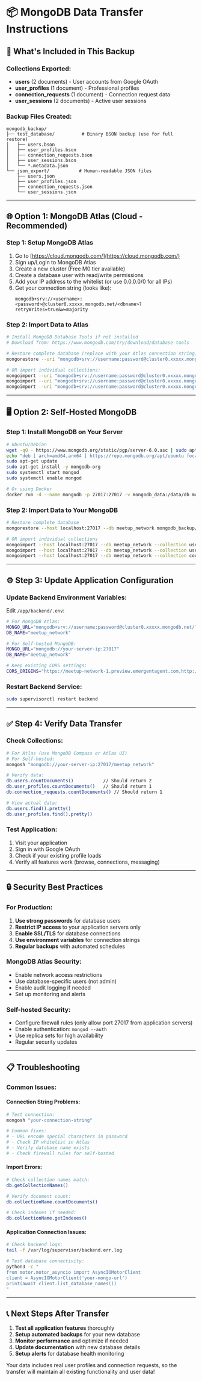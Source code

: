 # 📦 MongoDB Data Transfer Instructions

## 🎯 **What's Included in This Backup**

### **Collections Exported:**
- **users** (2 documents) - User accounts from Google OAuth
- **user_profiles** (1 document) - Professional profiles  
- **connection_requests** (1 document) - Connection request data
- **user_sessions** (2 documents) - Active user sessions

### **Backup Files Created:**
```
mongodb_backup/
├── test_database/          # Binary BSON backup (use for full restore)
│   ├── users.bson
│   ├── user_profiles.bson
│   ├── connection_requests.bson
│   ├── user_sessions.bson
│   └── *.metadata.json
└── json_export/           # Human-readable JSON files
    ├── users.json
    ├── user_profiles.json
    ├── connection_requests.json
    └── user_sessions.json
```

---

## 🌐 **Option 1: MongoDB Atlas (Cloud - Recommended)**

### **Step 1: Setup MongoDB Atlas**
1. Go to [https://cloud.mongodb.com/](https://cloud.mongodb.com/)
2. Sign up/Login to MongoDB Atlas
3. Create a new cluster (Free M0 tier available)
4. Create a database user with read/write permissions
5. Add your IP address to the whitelist (or use 0.0.0.0/0 for all IPs)
6. Get your connection string (looks like):
   ```
   mongodb+srv://<username>:<password>@cluster0.xxxxx.mongodb.net/<dbname>?retryWrites=true&w=majority
   ```

### **Step 2: Import Data to Atlas**
```bash
# Install MongoDB Database Tools if not installed
# Download from: https://www.mongodb.com/try/download/database-tools

# Restore complete database (replace with your Atlas connection string)
mongorestore --uri "mongodb+srv://username:password@cluster0.xxxxx.mongodb.net/meetup_network" mongodb_backup/test_database/

# OR import individual collections:
mongoimport --uri "mongodb+srv://username:password@cluster0.xxxxx.mongodb.net/meetup_network" --collection users --file mongodb_backup/json_export/users.json --jsonArray
mongoimport --uri "mongodb+srv://username:password@cluster0.xxxxx.mongodb.net/meetup_network" --collection user_profiles --file mongodb_backup/json_export/user_profiles.json --jsonArray
mongoimport --uri "mongodb+srv://username:password@cluster0.xxxxx.mongodb.net/meetup_network" --collection connection_requests --file mongodb_backup/json_export/connection_requests.json --jsonArray
```

---

## 🖥️ **Option 2: Self-Hosted MongoDB**

### **Step 1: Install MongoDB on Your Server**
```bash
# Ubuntu/Debian
wget -qO - https://www.mongodb.org/static/pgp/server-6.0.asc | sudo apt-key add -
echo "deb [ arch=amd64,arm64 ] https://repo.mongodb.org/apt/ubuntu focal/mongodb-org/6.0 multiverse" | sudo tee /etc/apt/sources.list.d/mongodb-org-6.0.list
sudo apt-get update
sudo apt-get install -y mongodb-org
sudo systemctl start mongod
sudo systemctl enable mongod

# Or using Docker
docker run -d --name mongodb -p 27017:27017 -v mongodb_data:/data/db mongo:latest
```

### **Step 2: Import Data to Your MongoDB**
```bash
# Restore complete database
mongorestore --host localhost:27017 --db meetup_network mongodb_backup/test_database/

# OR import individual collections
mongoimport --host localhost:27017 --db meetup_network --collection users --file mongodb_backup/json_export/users.json --jsonArray
mongoimport --host localhost:27017 --db meetup_network --collection user_profiles --file mongodb_backup/json_export/user_profiles.json --jsonArray
mongoimport --host localhost:27017 --db meetup_network --collection connection_requests --file mongodb_backup/json_export/connection_requests.json --jsonArray
```

---

## ⚙️ **Step 3: Update Application Configuration**

### **Update Backend Environment Variables:**
Edit `/app/backend/.env`:

```bash
# For MongoDB Atlas:
MONGO_URL="mongodb+srv://username:password@cluster0.xxxxx.mongodb.net/?retryWrites=true&w=majority"
DB_NAME="meetup_network"

# For Self-hosted MongoDB:
MONGO_URL="mongodb://your-server-ip:27017"
DB_NAME="meetup_network"

# Keep existing CORS settings:
CORS_ORIGINS="https://meetup-network-1.preview.emergentagent.com,http://localhost:3000"
```

### **Restart Backend Service:**
```bash
sudo supervisorctl restart backend
```

---

## ✅ **Step 4: Verify Data Transfer**

### **Check Collections:**
```bash
# For Atlas (use MongoDB Compass or Atlas UI)
# For Self-hosted:
mongosh "mongodb://your-server-ip:27017/meetup_network"

# Verify data:
db.users.countDocuments()           // Should return 2
db.user_profiles.countDocuments()   // Should return 1  
db.connection_requests.countDocuments() // Should return 1

# View actual data:
db.users.find().pretty()
db.user_profiles.find().pretty()
```

### **Test Application:**
1. Visit your application
2. Sign in with Google OAuth
3. Check if your existing profile loads
4. Verify all features work (browse, connections, messaging)

---

## 🔒 **Security Best Practices**

### **For Production:**
1. **Use strong passwords** for database users
2. **Restrict IP access** to your application servers only
3. **Enable SSL/TLS** for database connections
4. **Use environment variables** for connection strings
5. **Regular backups** with automated schedules

### **MongoDB Atlas Security:**
- Enable network access restrictions
- Use database-specific users (not admin)
- Enable audit logging if needed
- Set up monitoring and alerts

### **Self-hosted Security:**
- Configure firewall rules (only allow port 27017 from application servers)
- Enable authentication: `mongod --auth`
- Use replica sets for high availability
- Regular security updates

---

## 📋 **Troubleshooting**

### **Common Issues:**

#### **Connection String Problems:**
```bash
# Test connection:
mongosh "your-connection-string"

# Common fixes:
# - URL encode special characters in password
# - Check IP whitelist in Atlas
# - Verify database name exists
# - Check firewall rules for self-hosted
```

#### **Import Errors:**
```bash
# Check collection names match:
db.getCollectionNames()

# Verify document count:
db.collectionName.countDocuments()

# Check indexes if needed:
db.collectionName.getIndexes()
```

#### **Application Connection Issues:**
```bash
# Check backend logs:
tail -f /var/log/supervisor/backend.err.log

# Test database connectivity:
python3 -c "
from motor.motor_asyncio import AsyncIOMotorClient
client = AsyncIOMotorClient('your-mongo-url')
print(await client.list_database_names())
"
```

---

## 📞 **Next Steps After Transfer**

1. **Test all application features** thoroughly
2. **Setup automated backups** for your new database  
3. **Monitor performance** and optimize if needed
4. **Update documentation** with new database details
5. **Setup alerts** for database health monitoring

Your data includes real user profiles and connection requests, so the transfer will maintain all existing functionality and user data!